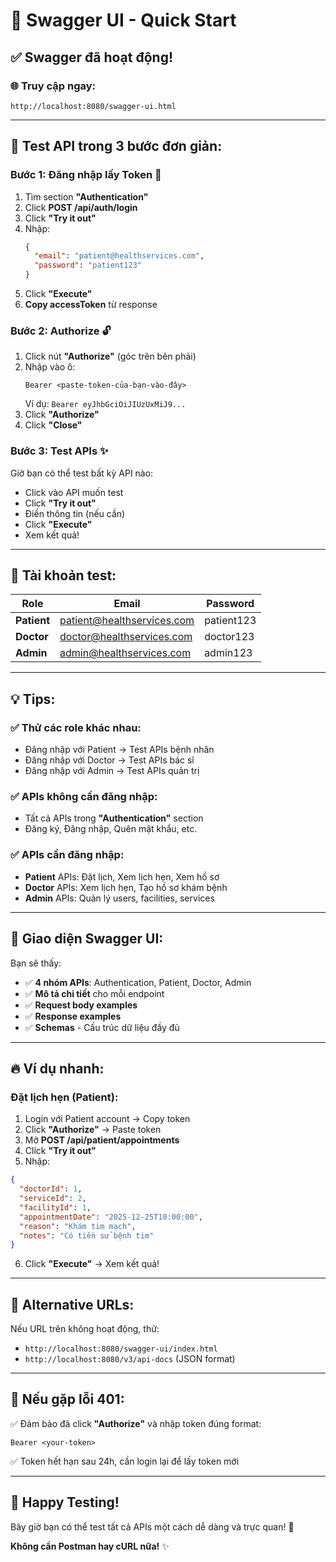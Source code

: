 # 🚀 Swagger UI - Quick Start

## ✅ Swagger đã hoạt động!

### 🌐 Truy cập ngay:

```
http://localhost:8080/swagger-ui.html
```

---

## 🎯 Test API trong 3 bước đơn giản:

### **Bước 1: Đăng nhập lấy Token** 🔐

1. Tìm section **"Authentication"** 
2. Click **POST /api/auth/login**
3. Click **"Try it out"**
4. Nhập:
   ```json
   {
     "email": "patient@healthservices.com",
     "password": "patient123"
   }
   ```
5. Click **"Execute"**
6. **Copy accessToken** từ response

### **Bước 2: Authorize** 🔓

1. Click nút **"Authorize"** (góc trên bên phải)
2. Nhập vào ô:
   ```
   Bearer <paste-token-của-bạn-vào-đây>
   ```
   Ví dụ: `Bearer eyJhbGciOiJIUzUxMiJ9...`
3. Click **"Authorize"**
4. Click **"Close"**

### **Bước 3: Test APIs** ✨

Giờ bạn có thể test bất kỳ API nào:
- Click vào API muốn test
- Click **"Try it out"**
- Điền thông tin (nếu cần)
- Click **"Execute"**
- Xem kết quả!

---

## 👥 Tài khoản test:

| Role | Email | Password |
|------|-------|----------|
| **Patient** | patient@healthservices.com | patient123 |
| **Doctor** | doctor@healthservices.com | doctor123 |
| **Admin** | admin@healthservices.com | admin123 |

---

## 💡 Tips:

### ✅ Thử các role khác nhau:
- Đăng nhập với Patient → Test APIs bệnh nhân
- Đăng nhập với Doctor → Test APIs bác sĩ
- Đăng nhập với Admin → Test APIs quản trị

### ✅ APIs không cần đăng nhập:
- Tất cả APIs trong **"Authentication"** section
- Đăng ký, Đăng nhập, Quên mật khẩu, etc.

### ✅ APIs cần đăng nhập:
- **Patient** APIs: Đặt lịch, Xem lịch hẹn, Xem hồ sơ
- **Doctor** APIs: Xem lịch hẹn, Tạo hồ sơ khám bệnh
- **Admin** APIs: Quản lý users, facilities, services

---

## 🎨 Giao diện Swagger UI:

Bạn sẽ thấy:
- ✅ **4 nhóm APIs**: Authentication, Patient, Doctor, Admin
- ✅ **Mô tả chi tiết** cho mỗi endpoint
- ✅ **Request body examples** 
- ✅ **Response examples**
- ✅ **Schemas** - Cấu trúc dữ liệu đầy đủ

---

## 🔥 Ví dụ nhanh:

### Đặt lịch hẹn (Patient):

1. Login với Patient account → Copy token
2. Click **"Authorize"** → Paste token
3. Mở **POST /api/patient/appointments**
4. Click **"Try it out"**
5. Nhập:
```json
{
  "doctorId": 1,
  "serviceId": 2,
  "facilityId": 1,
  "appointmentDate": "2025-12-25T10:00:00",
  "reason": "Khám tim mạch",
  "notes": "Có tiền sử bệnh tim"
}
```
6. Click **"Execute"** → Xem kết quả!

---

## 📱 Alternative URLs:

Nếu URL trên không hoạt động, thử:
- `http://localhost:8080/swagger-ui/index.html`
- `http://localhost:8080/v3/api-docs` (JSON format)

---

## 🐛 Nếu gặp lỗi 401:

✅ Đảm bảo đã click **"Authorize"** và nhập token đúng format:
   ```
   Bearer <your-token>
   ```

✅ Token hết hạn sau 24h, cần login lại để lấy token mới

---

## 🎊 Happy Testing!

Bây giờ bạn có thể test tất cả APIs một cách dễ dàng và trực quan! 🚀

**Không cần Postman hay cURL nữa!** ✨

